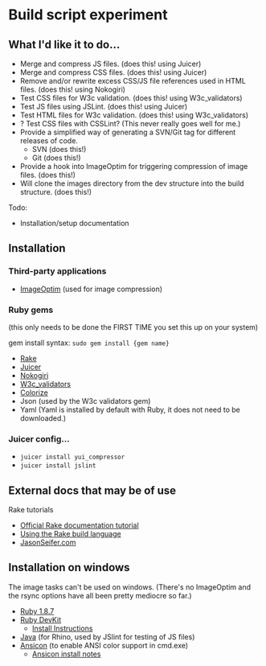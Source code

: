 # Build script experiment

## What I'd like it to do...

* Merge and compress JS files. (does this! using Juicer)
* Merge and compress CSS files. (does this! using Juicer)
* Remove and/or rewrite excess CSS/JS file references used in HTML files. (does this! using Nokogiri)
* Test CSS files for W3c validation. (does this! using W3c_validators)
* Test JS files using JSLint. (does this! using Juicer)
* Test HTML files for W3c validation. (does this! using W3c_validators)
* ? Test CSS files with CSSLint? (This never really goes well for me.)
* Provide a simplified way of generating a SVN/Git tag for different releases of code.
  * SVN (does this!)
  * Git (does this!)
* Provide a hook into ImageOptim for triggering compression of image files. (does this!)
* Will clone the images directory from the dev structure into the build structure. (does this!)

Todo: 

* Installation/setup documentation

## Installation

### Third-party applications

* [ImageOptim](http://imageoptim.pornel.net/) (used for image compression)

### Ruby gems

(this only needs to be done the FIRST TIME you set this up on your system)

gem install syntax: `sudo gem install {gem name}`

* [Rake](http://rubyrake.org/)
* [Juicer](https://github.com/cjohansen/juicer)
* [Nokogiri](http://nokogiri.org/)
* [W3c_validators](http://code.dunae.ca/w3c_validators/)
* [Colorize](http://colorize.rubyforge.org/)
* Json (used by the W3c validators gem)
* Yaml (Yaml is installed by default with Ruby, it does not need to be downloaded.)

### Juicer config... 

* `juicer install yui_compressor`
* `juicer install jslint`

## External docs that may be of use

Rake tutorials

* [Official Rake documentation tutorial](http://docs.rubyrake.org/tutorial/index.html)
* [Using the Rake build language](http://martinfowler.com/articles/rake.html)
* [JasonSeifer.com](http://jasonseifer.com/2010/04/06/rake-tutorial)

## Installation on windows

The image tasks can't be used on windows. (There's no ImageOptim and the rsync options have all been pretty mediocre so far.)

* [Ruby 1.8.7](http://rubyinstaller.org/downloads/)
* [Ruby DevKit](http://rubyinstaller.org/downloads/)
  * [Install Instructions](https://github.com/oneclick/rubyinstaller/wiki/Development-Kit)
* [Java](http://www.java.com/) (for Rhino, used by JSlint for testing of JS files)
* [Ansicon](http://adoxa.110mb.com/ansicon/index.html) (to enable ANSI color support in cmd.exe)
  * [Ansicon install notes](http://softkube.com/blog/ansi-command-line-colors-under-windows/)